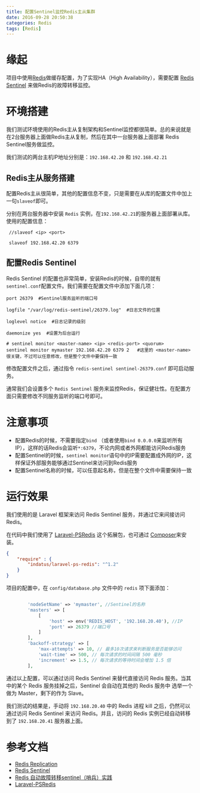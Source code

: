 ```yaml
---
title: 配置Sentinel监控Redis主从集群
date: 2016-09-28 20:50:38
categories: Redis
tags: [Redis]
---
```


# 缘起
项目中使用[Redis](http://www.redis.cn)做缓存配置，为了实现HA（High Availability），需要配置 [Redis Sentinel](http://www.redis.cn/topics/sentinel.html)
来做Redis的故障转移监控。

# 环境搭建
我们测试环境使用的Redis主从复制架构和Sentinel监控都很简单。总的来说就是在2台服务器上面做Redis主从复制，然后在其中一台服务器上面部署
Redis Sentinel服务做监控。

我们测试的两台主机IP地址分别是：`192.168.42.20` 和 `192.168.42.21`

## Redis主从服务搭建
配置Redis主从很简单，其他的配置信息不变，只是需要在从库的配置文件中加上一句`slaveof`即可。

分别在两台服务器中安装 `Redis` 实例，在`192.168.42.21`的服务器上面部署从库。使用的配置信息：

```
 //slaveof <ip> <port>
 
 slaveof 192.168.42.20 6379
```

## 配置Redis Sentinel
Redis Sentinel 的配置也非常简单，安装Redis的时候，自带的就有`sentinel.conf`配置文件。我们需要在配置文件中添加下面几项：

```
port 26379  #Sentinel服务监听的端口号

logfile "/var/log/redis-sentinel/26379.log"  #日志文件的位置

loglevel notice  #日志记录的级别

daemonize yes  #设置为后台运行

# sentinel monitor <master-name> <ip> <redis-port> <quorum>
sentinel monitor mymaster 192.168.42.20 6379 2   #这里的 <master-name> 很关键，不过可以任意修改，但是整个文件中要保持一致

```
修改配置文件之后，通过指令 `redis-sentinel sentinel-26379.conf` 即可启动服务。

通常我们会设置多个 `Redis Sentinel` 服务来监控Redis，保证健壮性。在配置方面只需要修改不同服务监听的端口号即可。

# 注意事项

* 配置Redis的时候，不需要指定`bind` （或者使用`bind 0.0.0.0`来监听所有IP），这样的话Redis会监听`*:6379`，不论内网或者外网都能访问Redis服务
* 配置Sentinel的时候，`sentinel monitor`语句中的IP需要配置成外网的IP，这样保证外部服务能够通过Sentinel来访问到Redis服务
* 配置Sentinel名称的时候，可以任意起名称，但是在整个文件中需要保持一致

# 运行效果

我们使用的是 Laravel 框架来访问 Redis Sentinel 服务，并通过它来间接访问 Redis。

在代码中我们使用了 [Laravel-PSRedis](https://github.com/Indatus/laravel-PSRedis) 这个拓展包，也可通过 [Composer](http://www.phpcomposer.com/)来安装。

```json
{
    "require" : {
        "indatus/laravel-ps-redis": "^1.2"
    }
}
```
项目的配置中，在 `config/database.php` 文件中的 `redis` 项下面添加：

```php

        'nodeSetName' => 'mymaster', //Sentinel的名称
        'masters' => [
            [
                'host' => env('REDIS_HOST', '192.168.20.40'), //IP
                'port' => 26379 //端口号
            ]
        ],
        'backoff-strategy' => [
            'max-attempts' => 10, // 最多10次请求来判断服务是否能够访问
            'wait-time' => 500, // 每次请求的时间间隔 500 毫秒
            'increment' => 1.5, // 每次请求的等待时间会增加 1.5 倍
        ],

```

通过以上配置，可以通过访问 Redis Sentinel 来替代直接访问 Redis 服务。当其中的某个 Redis 服务挂掉之后，Sentinel 会自动在其他的 Redis 服务中
选举一个做为 Master，剩下的作为 Slave。

我们测试的结果是，手动将 `192.168.20.40` 中的 Redis 进程 kill 之后，仍然可以通过访问 Redis Sentinel 来访问 Redis。并且，访问的 Redis 实例已经自动转移到了 `192.168.20.41` 服务器上面。

# 参考文档
* [Redis Replication](http://redis.cn/topics/replication.html)
* [Redis Sentinel](http://www.redis.cn/topics/sentinel.html)
* [Redis 自动故障转移sentinel（哨兵）实践](http://www.tuicool.com/articles/7bye2yv)
* [Laravel-PSRedis](https://github.com/Indatus/laravel-PSRedis)
